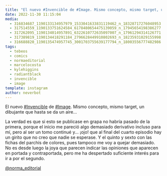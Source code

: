```yaml
---
title: "El nuevo #Invencible de #Image. Mismo concepto, mismo target, un dibujante que hasta se da un aire"
date: 2022-11-30 11:15:04
media: 
  - 316834687_1190133134957979_1533041633831119462_n_18328717276048953.jpg
  - 317514559_1190133751624584_6178480654475139059_n_17945654198386277.jpg
  - 317262095_1190134014957891_6322610772635097007_n_17961294314126771.jpg
  - 317389819_1190134418291184_2796628449910802693_n_18235931029155998.jpg
  - 316688820_1190135474957745_3001703755639177794_n_18003556777482986.jpg
tags: 
  - tebeos
  - comics
  - normaeditorial
  - marcelocosta
  - kylehiggins
  - radiantblack
  - invencible
  - image
template: instagram
author: neverbot
---
```


El nuevo [#Invencible](/tags/invencible) de [#Image](/tags/image). Mismo concepto, mismo target, un dibujante que hasta se da un aire... 

La verdad es que si esto se publicase en grapa no habría pasado de la primera, porque el inicio me pareció algo demasiado derivativo incluso para mí, pero al ser un tomo continué y... ¡ojo! que al final del cuarto episodio hay un girito que no creo que nadie se esperase. Y el quinto y sexto con las fichas del parchís de colores, pues tampoco me voy a quejar demasiado. No es desde luego la joya que parecen indicar las opiniones que aparecen en portada y contraportada, pero me ha despertado suficiente interés para ir a por el segundo.

[@norma_editorial](https://instagram.com/norma_editorial) 
